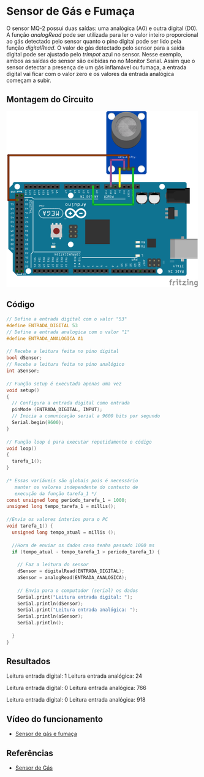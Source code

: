 # Sensor de Gás e Fumaça

O sensor MQ-2 possui duas saídas: uma analógica (A0) e outra digital (D0). A função _analogRead_ pode ser utilizada para ler o valor inteiro proporcional ao gás detectado pelo sensor quanto o pino digital pode ser lido pela função _digitalRead_. O valor de gás detectado pelo sensor para a saída digital pode ser ajustado pelo _trimpot_ azul no sensor. Nesse exemplo, ambos as saídas do sensor são exibidas no no Monitor Serial. Assim que o sensor detectar a presença de um gás inflamável ou fumaça, a entrada digital vai ficar com o valor zero e os valores da entrada analógica começam a subir.

## Montagem do Circuito

<img src= "gas.png" alt = "Circuito Gas" width = "500" />

## Código

```C
// Define a entrada digital com o valor "53"
#define ENTRADA_DIGITAL 53
// Define a entrada analogica com o valor "1"
#define ENTRADA_ANALOGICA A1

// Recebe a leitura feita no pino digital
bool dSensor;
// Recebe a leitura feita no pino analógico
int aSensor;

// Função setup é executada apenas uma vez
void setup()
{
  // Configura a entrada digital como entrada
  pinMode (ENTRADA_DIGITAL, INPUT);
  // Inicia a comunicação serial a 9600 bits por segundo
  Serial.begin(9600);
}

// Função loop é para executar repetidamente o código
void loop()
{
  tarefa_1();
}

/* Essas variáveis são globais pois é necessário
   manter os valores independente do contexto de
   execução da função tarefa_1 */
const unsigned long periodo_tarefa_1 = 1000;
unsigned long tempo_tarefa_1 = millis();

//Envia os valores interios para o PC
void tarefa_1() {
  unsigned long tempo_atual = millis ();

  //Hora de enviar os dados caso tenha passado 1000 ms
  if (tempo_atual - tempo_tarefa_1 > periodo_tarefa_1) {

    // Faz a leitura do sensor
    dSensor = digitalRead(ENTRADA_DIGITAL);
    aSensor = analogRead(ENTRADA_ANALOGICA);

    // Envia para o computador (serial) os dados
    Serial.print("Leitura entrada digital: ");
    Serial.println(dSensor);
    Serial.print("Leitura entrada analógica: ");
    Serial.println(aSensor);
    Serial.println();

  }
}
```

## Resultados

Leitura entrada digital: 1
Leitura entrada analógica: 24

Leitura entrada digital: 0
Leitura entrada analógica: 766

Leitura entrada digital: 0
Leitura entrada analógica: 918

## Vídeo do funcionamento 
- [Sensor de gás e fumaça](https://youtu.be/tYmWpk2kVjs)

## Referências

- [Sensor de Gás](https://www.masterwalkershop.com.br/sensor-detector-de-gas-inflamavel-fumaca-mq-2)
